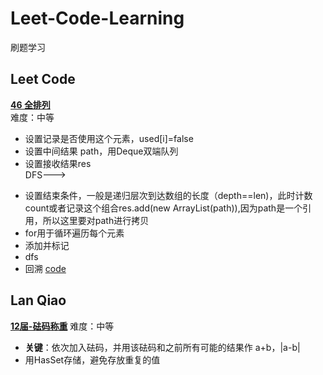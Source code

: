 # Leet-Code-Learning
刷题学习

## Leet Code
**[46 全排列](https://leetcode-cn.com/problems/permutations/solution/quan-pai-lie-by-leetcode-solution-2/)**  
 难度：中等  
- 设置记录是否使用这个元素，used[i]=false  
- 设置中间结果 path，用Deque双端队列
- 设置接收结果res  
DFS--->  
+ 设置结束条件，一般是递归层次到达数组的长度（depth==len)，此时计数count或者记录这个组合res.add(new ArrayList(path)),因为path是一个引用，所以这里要对path进行拷贝  
+ for用于循环遍历每个元素  
+ 添加并标记
+ dfs  
+ 回溯      [code](https://github.com/tangchengliang/Leet-Code-Learning/blob/main/src/main/java/dfs/Leet_46_permutations.java)
 
 ## Lan Qiao
 **[12届-砝码称重](http://lx.lanqiao.cn/problem.page?gpid=T2895)**
 难度：中等
 - **关键**：依次加入砝码，并用该砝码和之前所有可能的结果作 a+b，|a-b|
 - 用HasSet存储，避免存放重复的值

  
